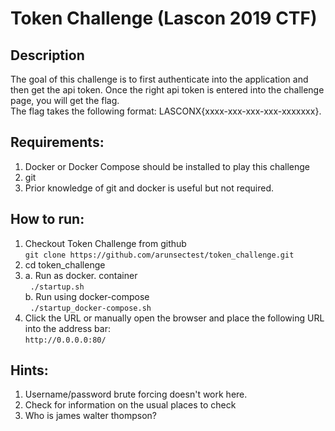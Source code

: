 # Token Challenge (Lascon 2019 CTF)

## Description
   The goal of this challenge is to first authenticate into the application and then get the api token. Once the right api token is entered 
   into the challenge page, you will get the flag. <br> The flag takes the following format: LASCONX{xxxx-xxx-xxx-xxx-xxxxxxx}.
## Requirements:
   1. Docker or Docker Compose should be installed to play this challenge
   2. git
   3. Prior knowledge of git and docker is useful but not required.
## How to run:
   1. Checkout Token Challenge from github <br>
      ` git clone https://github.com/arunsectest/token_challenge.git ` <br> 
   2. cd token_challenge
   3. a. Run as docker. container <br>
         &nbsp; ` ./startup.sh ` <br> 
      b. Run using docker-compose <br>
         &nbsp; ` ./startup_docker-compose.sh ` 
   4. Click the URL or manually open the browser and place the following URL into the address bar: <br>
      ` http://0.0.0.0:80/ `
## Hints:
   1. Username/password brute forcing doesn't work here.
   2. Check for information on the usual places to check
   3. Who is james walter thompson?	
